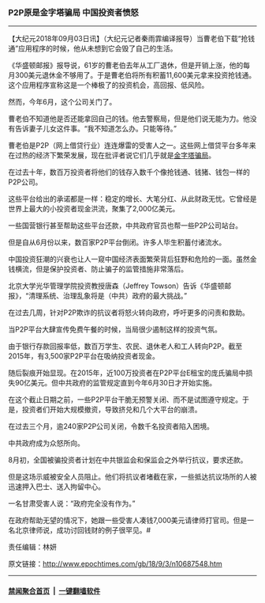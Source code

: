 ### P2P原是金字塔骗局 中国投资者愤怒
------------------------

<p>【大纪元2018年09月03日讯】（大纪元记者秦雨霏编译报导）当曹老伯下载“抢钱通”应用程序的时候，他从未想到它会毁了自己的生活。</p>
<p>《华盛顿邮报》报导说，61岁的曹老伯去年从工厂退休，但是开销上涨，他的每月300美元退休金不够用了。于是曹老伯将所有积蓄11,600美元拿来投资抢钱通。这个应用程序宣称这是一个棒极了的投资机会，高回报、低风险。</p>
<p>然而，今年6月，这个公司关门了。</p>
<p>曹老伯不知道他是否还能拿回自己的钱。他去警察局，但是他们说无能为力。他没有告诉妻子儿女这件事。“我不知道怎么办。只能等待。”</p>
<p>曹老伯是P2P（网上借贷行业）连连爆雷的受害人之一。这些网上借贷平台多年来在过热的经济下繁荣发展，现在批评者说它们几乎就是<a href="http://www.epochtimes.com/gb/tag/%E9%87%91%E5%AD%97%E5%A1%94%E9%AA%97%E5%B1%80.html">金字塔骗局</a>。</p>
<p>在过去十年，数百万投资者将他们的钱存入数千个像抢钱通、钱猪、钱包一样的P2P公司。</p>
<p>这些平台给出的承诺都是一样：稳定的增长、大笔分红、从此财政无忧。它曾经是世界上最大的小投资者现金洪流，聚集了2,000亿美元。</p>
<p>一些国营银行甚至帮助这些平台还款，中共政府官员也帮一些P2P公司站台。</p>
<p>但是自从6月份以来，数百家P2P平台倒闭。许多人毕生积蓄付诸流水。</p>
<p>中国投资狂潮的兴衰也让人一窥中国经济表面繁荣背后狂野和危险的一面。虽然金钱横流，但是保护投资者、防止骗子的监管措施非常落后。</p>
<p>北京大学光华管理学院投资教授唐森（Jeffrey Towson）告诉《华盛顿邮报》，“清理系统、治理乱象将是（中共）政府的最大挑战。”</p>
<p>在过去几周，针对P2P欺诈的抗议者将怒火转向政府，呼吁更多的问责和救助。</p>
<p>当P2P平台大肆宣传免费午餐的时候，当局很少遏制这样的投资气氛。</p>
<p>由于银行存款回报率低，数百万学生、农民、退休老人和工人转向P2P。截至2015年，有3,500家P2P平台在吸纳投资者现金。</p>
<p>随后裂痕开始显现。在2015年，近100万投资者在P2P平台E租宝的庞氏骗局中损失90亿美元。但中共政府的监管规定直到今年6月30日才开始实施。</p>
<p>在这个截止日期之前，一些P2P平台干脆无预警关闭、而不是试图遵守规定。于是，投资者们开始大规模撤资，导致挤兑和几个大平台的崩溃。</p>
<p>在过去三个月，逾240家P2P公司关闭，令数千名投资者陷入困境。</p>
<p>中共政府成为众怒所向。</p>
<p>8月初，全国被骗投资者计划在中共银监会和保监会之外举行抗议，要求还款。</p>
<p>但是这场示威被安全人员阻止。他们将抗议者堵截在家，一些抵达抗议场所的人被迅速押入巴士、送入拘留中心。</p>
<p>一名甘肃受害人说：“政府完全没有作为。”</p>
<p>在政府帮助无望的情况下，她跟一些受害人凑钱7,000美元请律师打官司。但是一名北京律师说，成功讨回钱财的例子很罕见。#</p>
<p>责任编辑：林妍</p>

原文链接：http://www.epochtimes.com/gb/18/9/3/n10687548.htm


------------------------
#### [禁闻聚合首页](https://github.com/gfw-breaker/banned-news/blob/master/README.md) &nbsp;|&nbsp;  [一键翻墙软件](https://github.com/gfw-breaker/nogfw/blob/master/README.md)
